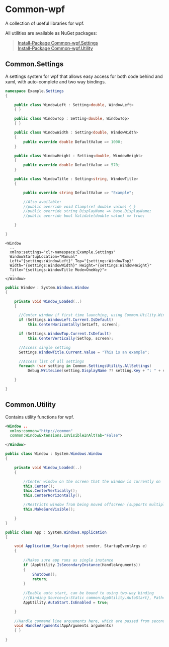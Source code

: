 # Common-wpf
A collection of useful libraries for wpf.

All utilities are available as NuGet packages:
> [Install-Package Common-wpf.Settings](https://www.nuget.org/packages/Common-wpf.Settings/)\
> [Install-Package Common-wpf.Utility](https://www.nuget.org/packages/Common-wpf.Utility/)

## Common.Settings

A settings system for wpf that allows easy access for both code behind and xaml, with auto-complete and two way bindings.

```csharp
namespace Example.Settings
{

    public class WindowLeft : Setting<double, WindowLeft>
    { }

    public class WindowTop : Setting<double, WindowTop>
    { }

    public class WindowWidth : Setting<double, WindowWidth>
    {
        public override double DefaultValue => 1000;
    }

    public class WindowHeight : Setting<double, WindowHeight>
    {
        public override double DefaultValue => 570;
    }

    public class WindowTitle : Setting<string, WindowTitle>
    {

        public override string DefaultValue => "Example";

        //Also available:
        //public override void Clamp(ref double value) { }
        //public override string DisplayName => base.DisplayName;
        //public override bool Validate(double value) => true;

    }

}
```

```xaml
<Window
  ..
  xmlns:settings="clr-namespace:Example.Settings"
  WindowStartupLocation="Manual"
  Left="{settings:WindowLeft}" Top="{settings:WindowTop}"
  Width="{settings:WindowWidth}" Height="{settings:WindowHeight}"
  Title="{settings:WindowTitle Mode=OneWay}">
  ..
</Window>
```

```csharp
public Window : System.Windows.Window
{

    private void Window_Loaded(..)
    {

      //Center window if first time launching, using Common.Utility.WindowUtility...
      if (Settings.WindowLeft.Current.IsDefault)
          this.CenterHorizontally(SetLeft, screen);

      if (Settings.WindowTop.Current.IsDefault)
          this.CenterVertically(SetTop, screen);

      //Access single setting
      Settings.WindowTitle.Current.Value = "This is an example";

      //Access list of all settings
      foreach (var setting in Common.SettingsUtility.AllSettings)
          Debug.WriteLine(setting.DisplayName ?? setting.Key + ": " + setting.Value?.ToString());

    }

}

```

## Common.Utility
Contains utility functions for wpf.

```xml
<Window ..
  xmlns:common="http://common"
  common:WindowExtensions.IsVisibleInAltTab="False">

</Window>
```
```csharp
public class Window : System.Windows.Window
{

    private void Window_Loaded(..)
    {

        //Center window on the screen that the window is currently on
        this.Center();
        this.CenterVertically();
        this.CenterHorizontally();

        //Restricts window from being moved offscreen (supports multiple monitors)
        this.MakeSureVisible();

    }
}

```
```csharp
public class App : System.Windows.Application
{

    void Application_Startup(object sender, StartupEventArgs e)
    {
    
        //Makes sure app runs as single instance
        if (AppUtility.IsSecondaryInstance(HandleArguments))
        {
            Shutdown();
            return;
        }
        
        //Enable auto start, can be bound to using two-way binding
        //{Binding Source={x:Static common:AppUtility.AutoStart}, Path=IsEnabled, Mode=TwoWay}
        AppUtility.AutoStart.IsEnabled = true;

    }
    
    //Handle command line arguements here, which are passed from secondary instance
    void HandleArguments(AppArguments arguments)
    { }
    
}

```
